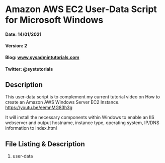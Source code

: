 # Amazon AWS EC2 User-Data Script for Microsoft Windows
#### Date: 14/01/2021
#### Version: 2
#### Blog: www.sysadmintutorials.com
#### Twitter: @systutorials

## Description

This user-data script is to complement my current tutorial video on How to create an Amazon AWS Windows Server EC2 Instance.
https://youtu.be/eemnMG83h3g

It will install the necessary components within Windows to enable an IIS webserver and output hostname, instance type, operating system, IP/DNS information to index.html

## File Listing & Description
1. user-data<br>
